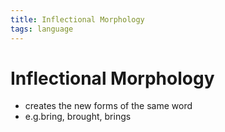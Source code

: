 ```yaml
---
title: Inflectional Morphology
tags: language
---
```


# Inflectional Morphology
- creates the new forms of the same word
- e.g.bring, brought, brings

























































